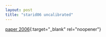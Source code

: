 ```yaml
---
layout: post
title: "starid06 uncalibrated"
---
```

[paper 2006](https://statespace.dev/docs/papers/2006%20samaan.pdf){:target="_blank" rel="noopener"}

